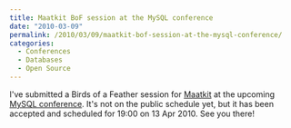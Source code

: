 ```yaml
---
title: Maatkit BoF session at the MySQL conference
date: "2010-03-09"
permalink: /2010/03/09/maatkit-bof-session-at-the-mysql-conference/
categories:
  - Conferences
  - Databases
  - Open Source
---
```

I've submitted a Birds of a Feather session for [Maatkit][1] at the upcoming [MySQL conference][2]. It's not on the public schedule yet, but it has been accepted and scheduled for 19:00 on 13 Apr 2010. See you there!

 [1]: http://www.maatkit.org/
 [2]: http://en.oreilly.com/mysql2010/
